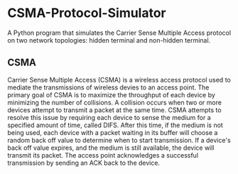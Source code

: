 # CSMA-Protocol-Simulator
A Python program that simulates the Carrier Sense Multiple Access protocol on two network topologies: hidden terminal and non-hidden terminal.

## CSMA
Carrier Sense Multiple Access (CSMA) is a wireless access protocol used to mediate the transmissions of wireless devies to an access point. The primary goal of CSMA is to maximize the throughput of each device by minimizing the number of collisions. A collision occurs when two or more devices attempt to transmit a packet at the same time. CSMA attempts to resolve this issue by requiring each device to sense the medium for a specified amount of time, called DIFS. After this time, if the medium is not being used, each device with a packet waiting in its buffer will choose a random back off value to determine when to start transmission. If a device's back off value expires, and the medium is still available, the device will transmit its packet. The access point acknowledges a successful transmission by sending an ACK back to the device.
